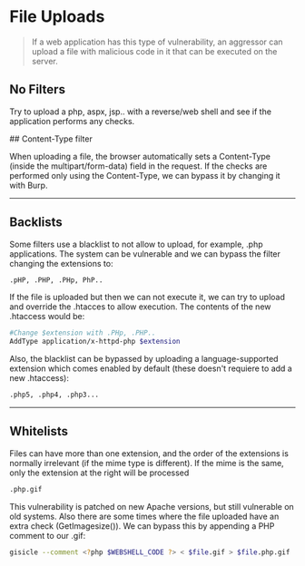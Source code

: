 # File Uploads

> If a web application has this type of vulnerability, an aggressor can upload a file with malicious code in it that can be executed on the server.

## No Filters

Try to upload a php, aspx, jsp.. with a reverse/web shell and see if the application performs any checks.

## Content-Type filter

When uploading a file, the browser automatically sets a Content-Type (inside the multipart/form-data) field in the request. If the checks are performed only using the Content-Type, we can bypass it by changing it with Burp.

_____

## Backlists

Some filters use a blacklist to not allow to upload, for example, .php applications. The system can be vulnerable and we can bypass the filter changing the extensions to:

```bash
.pHP, .PHP, .PHp, PhP..
```

If the file is uploaded but then we can not execute it, we can try to upload and override the .htacces to allow execution. The contents of the new .htaccess would be:

```bash
#Change $extension with .PHp, .PHP..
AddType application/x-httpd-php $extension
```

Also, the blacklist can be bypassed by uploading a language-supported extension which comes enabled by default (these doesn't requiere to add a new .htaccess):

```bash
.php5, .php4, .php3...
```

______

## Whitelists

Files can have more than one extension, and the order of the extensions is normally irrelevant (if the mime type is different). If the mime is the same, only the extension at the right will be processed

```bash
.php.gif
```

This vulnerability is patched on new Apache versions, but still vulnerable on old systems. Also there are some times where the file uploaded have an extra check (GetImagesize()). We can bypass this by appending a PHP comment to our .gif:

```bash
gisicle --comment <?php $WEBSHELL_CODE ?> < $file.gif > $file.php.gif
```







